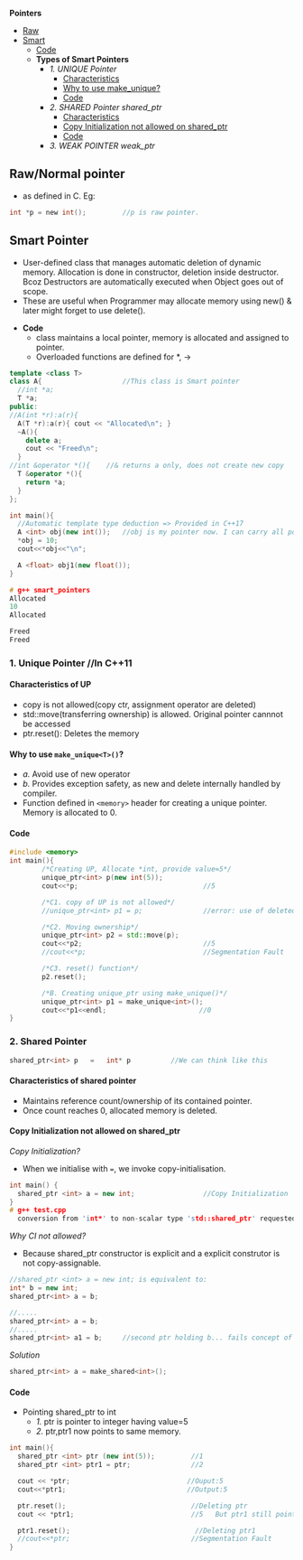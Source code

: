 **Pointers**
- [Raw](#raw)
- [Smart](#smart)
  - [Code](#code)
  - **Types of Smart Pointers**
    - _1. UNIQUE Pointer_
      - [Characteristics](#ch)
      - [Why to use make_unique?](#make)
      - [Code](#ucode)
    - _2. SHARED Pointer shared_ptr_ 
      - [Characteristics](#sch)
      - [Copy Initialization not allowed on shared_ptr](#cint)
      - [Code](#spcode)
    - _3. WEAK POINTER weak_ptr_

<a name=raw></a>
## Raw/Normal pointer 
- as defined in C. Eg: 
```c
int *p = new int();         //p is raw pointer.
```

<a name=smart></a>
## Smart Pointer
- User-defined class that manages automatic deletion of dynamic memory. Allocation is done in constructor, deletion inside destructor. Bcoz Destructors are automatically executed 
when Object goes out of scope.
- These are useful when Programmer may allocate memory using new() & later might forget to use delete(). 

<a name=code></a>
- **Code**
  - class maintains a local pointer, memory is allocated and assigned to pointer.
  - Overloaded functions are defined for *, ->
```cpp
template <class T>		
class A{                    //This class is Smart pointer
  //int *a;
  T *a;
public:
//A(int *r):a(r){
  A(T *r):a(r){ cout << "Allocated\n"; }
  ~A(){
    delete a;
    cout << "Freed\n";
  }
//int &operator *(){	//& returns a only, does not create new copy
  T &operator *(){
    return *a;
  }
};

int main(){
  //Automatic template type deduction => Provided in C++17
  A <int> obj(new int());	//obj is my pointer now. I can carry all pointer operations
  *obj = 10;
  cout<<*obj<<"\n";

  A <float> obj1(new float());
}

# g++ smart_pointers
Allocated
10
Allocated 

Freed
Freed
```

### 1. Unique Pointer //In C++11
<a name=ch></a>
#### Characteristics of UP
  - copy is not allowed(copy ctr, assignment operator are deleted)
  - std::move(transferring ownership) is allowed. Original pointer cannnot be accessed
  - ptr.reset(): Deletes the memory
<a name=makep></a>
#### Why to use `make_unique<T>()`?
  - *a.* Avoid use of new operator
  - *b.* Provides exception safety, as new and delete internally handled by compiler. 
  - Function defined in `<memory>` header for creating a unique pointer. Memory is allocated to 0.
<a name=ucode></a>
#### Code
```cpp
#include <memory>
int main(){
        /*Creating UP, Allocate *int, provide value=5*/ 
        unique_ptr<int> p(new int(5));
        cout<<*p;                               //5

        /*C1. copy of UP is not allowed*/
        //unique_ptr<int> p1 = p;               //error: use of deleted function

        /*C2. Moving ownership*/
        unique_ptr<int> p2 = std::move(p);
        cout<<*p2;                              //5
        //cout<<*p;                             //Segmentation Fault

        /*C3. reset() function*/
        p2.reset();

        /*B. Creating unique_ptr using make_unique()*/
        unique_ptr<int> p1 = make_unique<int>();
        cout<<*p1<<endl;                       //0
}
```

### 2. Shared Pointer
```c
shared_ptr<int> p   =   int* p          //We can think like this
```
<a name=sch></a>
#### Characteristics of shared pointer
  - Maintains reference count/ownership of its contained pointer. 
  - Once count reaches 0, allocated memory is deleted.

<a name=cint></a>
#### Copy Initialization not allowed on shared_ptr
*Copy Initialization?* 
- When we initialise with `=`, we invoke copy-initialisation.
```c++
int main() {
  shared_ptr <int> a = new int;                 //Copy Initialization
}  
# g++ test.cpp
  conversion from 'int*' to non-scalar type 'std::shared_ptr' requested
```
*Why CI not allowed?* 
- Because shared_ptr constructor is explicit and a explicit construtor is not copy-assignable.
```cpp
//shared_ptr <int> a = new int; is equivalent to:
int* b = new int;
shared_ptr<int> a = b;

//.....
shared_ptr<int> a = b;
//.....
shared_ptr<int> a1 = b;     //second ptr holding b... fails concept of shared_ptr
```
*Solution*
```cpp
shared_ptr<int> a = make_shared<int>();
```

<a name=spcode></a>
#### Code
- Pointing shared_ptr to int
  - _1._ ptr is pointer to integer having value=5
  - _2._ ptr,ptr1 now points to same memory.
```cpp
int main(){
  shared_ptr <int> ptr (new int(5));         //1
  shared_ptr <int> ptr1 = ptr;               //2

  cout << *ptr;                             //Ouput:5
  cout<<*ptr1;                              //Output:5

  ptr.reset();                               //Deleting ptr
  cout << *ptr1;                             //5   But ptr1 still points to memory

  ptr1.reset();                               //Deleting ptr1
  //cout<<*ptr;                              //Segmentation Fault
}
```
